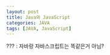 ```yaml
---
layout: post
title: Java와 JavaScript
categories: JAVA
tags: [JAVA, JavaScript]
---
```

??? : 자바랑 자바스크립트는 똑같은거 아님?